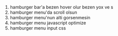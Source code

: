 <!-- PROBLEMLER -->
1. hamburger bar'a bezen hover olur bezen yox ve s
2. hamburger menu'da scroll olsun
3. hamburger menu'nun alti gorsenmesin
4. hamburger menu javascript optimize
5. hamburger menu input css

<!-- news component -->